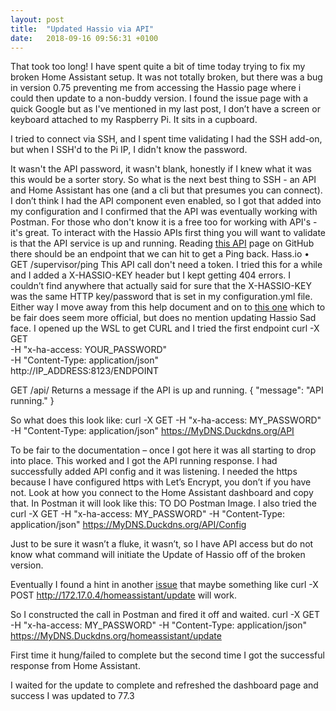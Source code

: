 ```yaml
---
layout: post
title:  "Updated Hassio via API"
date:   2018-09-16 09:56:31 +0100
---
```


That took too long! I have spent quite a bit of time today trying to fix my broken Home Assistant setup. It was not totally broken, but there was a bug in version 0.75 preventing me from accessing the Hassio page where i could then update to a non-buddy version. I found the issue page with a quick Google but as I've mentioned in my last post, I don’t have a screen or keyboard attached to my Raspberry Pi. It sits in a cupboard.

I tried to connect via SSH, and I spent time validating I had the SSH add-on, but when I SSH'd to the Pi IP, I didn't know the password.

It wasn't the API password, it wasn't blank, honestly if I knew what it was this would be a sorter story.
So what is the next best thing to SSH - an API and Home Assistant has one (and a cli but that presumes you can connect). I don’t think I had the API component even enabled, so I got that added into my configuration and I confirmed that the API was eventually working with Postman. For those who don't know it is a free too for working with API's - it's great.
To interact with the Hassio APIs first thing you will want to validate is that the API service is up and running. Reading <a href="https://github.com/home-assistant/hassio/blob/dev/API.md"> this API</a> page on GitHub there should be an endpoint that we can hit to get a Ping back.
  Hass.io
  •	GET /supervisor/ping
  This API call don't need a token.
I tried this for a while and I added a X-HASSIO-KEY header but I kept getting 404 errors. I couldn’t find anywhere that actually said for sure that the X-HASSIO-KEY was the same HTTP key/password that is set in my configuration.yml file. Either way I move away from this help document and on to <a href="https://developers.home-assistant.io/docs/en/external_api_rest.html">this one</a> which to be fair does seem more official, but does no mention updating Hassio Sad face.
I opened up the WSL to get CURL and I tried the first endpoint
  curl -X GET \
    -H "x-ha-access: YOUR_PASSWORD" \
    -H "Content-Type: application/json" \
    http://IP_ADDRESS:8123/ENDPOINT

GET /api/
  Returns a message if the API is up and running.
  {
    "message": "API running."
  }

So what does this look like:
curl -X GET -H "x-ha-access: MY_PASSWORD" -H "Content-Type: application/json" https://MyDNS.Duckdns.org/API

To be fair to the documentation – once I got here it was all starting to drop into place. This worked and I got the API running response. I had successfully added API config and it was listening. 
I needed the https because I have configured https with Let’s Encrypt, you don’t if you have not. Look at how you connect to the Home Assistant dashboard and copy that.
In Postman it will look like this:
TO DO Postman Image.
I also tried the 
  curl -X GET -H "x-ha-access: MY_PASSWORD" -H "Content-Type: application/json" https://MyDNS.Duckdns.org/API/Config

Just to be sure it wasn’t a fluke, it wasn’t, so I have API access but do not know what command will initiate the Update of Hassio off of the broken version.

Eventually I found a hint in another <a href="https://community.home-assistant.io/t/hass-io-not-running-after-upgrade/23980">issue</a> that maybe something like curl -X POST http://172.17.0.4/homeassistant/update will work.

So I constructed the call in Postman and fired it off and waited.
  curl -X GET -H "x-ha-access: MY_PASSWORD" -H "Content-Type: application/json" https://MyDNS.Duckdns.org/homeassistant/update

First time it hung/failed to complete but the second time I got the successful response from Home Assistant.

I waited for the update to complete and refreshed the dashboard page and success I was updated to 77.3

